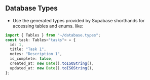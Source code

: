 ## Database Types

- Use the generated types provided by Supabase shorthands for accessing tables and enums.
  like:

```ts
import { Tables } from "~/database.types";
const task: Tables<"tasks"> = {
  id: 1,
  title: "Task 1",
  notes: "Description 1",
  is_complete: false,
  created_at: new Date().toISOString(),
  updated_at: new Date().toISOString(),
};
```
